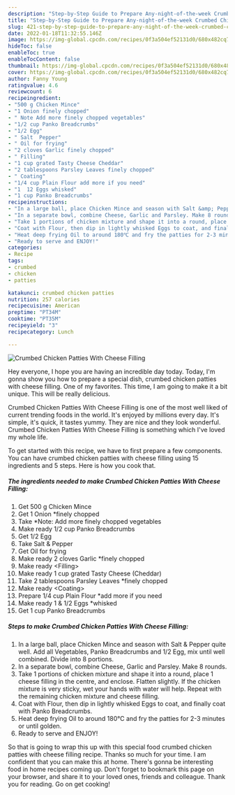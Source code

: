 ```yaml
---
description: "Step-by-Step Guide to Prepare Any-night-of-the-week Crumbed Chicken Patties With Cheese Filling"
title: "Step-by-Step Guide to Prepare Any-night-of-the-week Crumbed Chicken Patties With Cheese Filling"
slug: 421-step-by-step-guide-to-prepare-any-night-of-the-week-crumbed-chicken-patties-with-cheese-filling
date: 2022-01-18T11:32:55.146Z
image: https://img-global.cpcdn.com/recipes/0f3a504ef52131d0/680x482cq70/crumbed-chicken-patties-with-cheese-filling-recipe-main-photo.jpg
hideToc: false
enableToc: true
enableTocContent: false
thumbnail: https://img-global.cpcdn.com/recipes/0f3a504ef52131d0/680x482cq70/crumbed-chicken-patties-with-cheese-filling-recipe-main-photo.jpg
cover: https://img-global.cpcdn.com/recipes/0f3a504ef52131d0/680x482cq70/crumbed-chicken-patties-with-cheese-filling-recipe-main-photo.jpg
author: Fanny Young
ratingvalue: 4.6
reviewcount: 6
recipeingredient:
- "500 g Chicken Mince"
- "1 Onion finely chopped"
- " Note Add more finely chopped vegetables"
- "1/2 cup Panko Breadcrumbs"
- "1/2 Egg"
- " Salt  Pepper"
- " Oil for frying"
- "2 cloves Garlic finely chopped"
- " Filling"
- "1 cup grated Tasty Cheese Cheddar"
- "2 tablespoons Parsley Leaves finely chopped"
- " Coating"
- "1/4 cup Plain Flour add more if you need"
- "1  12 Eggs whisked"
- "1 cup Panko Breadcrumbs"
recipeinstructions:
- "In a large ball, place Chicken Mince and season with Salt &amp; Pepper quite well. Add all Vegetables, Panko Breadcrumbs and 1/2 Egg, mix until well combined. Divide into 8 portions."
- "In a separate bowl, combine Cheese, Garlic and Parsley. Make 8 rounds."
- "Take 1 portions of chicken mixture and shape it into a round, place 1 cheese filling in the centre, and enclose. Flatten slightly. If the chicken mixture is very sticky, wet your hands with water will help. Repeat with the remaining chicken mixture and cheese filling."
- "Coat with Flour, then dip in lightly whisked Eggs to coat, and finally coat with Panko Breadcrumbs."
- "Heat deep frying Oil to around 180℃ and fry the patties for 2-3 minutes or until golden."
- "Ready to serve and ENJOY!"
categories:
- Recipe
tags:
- crumbed
- chicken
- patties

katakunci: crumbed chicken patties 
nutrition: 257 calories
recipecuisine: American
preptime: "PT34M"
cooktime: "PT35M"
recipeyield: "3"
recipecategory: Lunch

---
```



![Crumbed Chicken Patties With Cheese Filling](https://img-global.cpcdn.com/recipes/0f3a504ef52131d0/680x482cq70/crumbed-chicken-patties-with-cheese-filling-recipe-main-photo.jpg)

Hey everyone, I hope you are having an incredible day today. Today, I'm gonna show you how to prepare a special dish, crumbed chicken patties with cheese filling. One of my favorites. This time, I am going to make it a bit unique. This will be really delicious.

Crumbed Chicken Patties With Cheese Filling is one of the most well liked of current trending foods in the world. It's enjoyed by millions every day. It's simple, it's quick, it tastes yummy. They are nice and they look wonderful. Crumbed Chicken Patties With Cheese Filling is something which I've loved my whole life.




To get started with this recipe, we have to first prepare a few components. You can have crumbed chicken patties with cheese filling using 15 ingredients and 5 steps. Here is how you cook that.

<!--inarticleads1-->

##### The ingredients needed to make Crumbed Chicken Patties With Cheese Filling:

1. Get 500 g Chicken Mince
1. Get 1 Onion *finely chopped
1. Take  *Note: Add more finely chopped vegetables
1. Make ready 1/2 cup Panko Breadcrumbs
1. Get 1/2 Egg
1. Take  Salt &amp; Pepper
1. Get  Oil for frying
1. Make ready 2 cloves Garlic *finely chopped
1. Make ready  &lt;Filling&gt;
1. Make ready 1 cup grated Tasty Cheese (Cheddar)
1. Take 2 tablespoons Parsley Leaves *finely chopped
1. Make ready  &lt;Coating&gt;
1. Prepare 1/4 cup Plain Flour *add more if you need
1. Make ready 1 &amp; 1/2 Eggs *whisked
1. Get 1 cup Panko Breadcrumbs




<!--inarticleads2-->

##### Steps to make Crumbed Chicken Patties With Cheese Filling:

1. In a large ball, place Chicken Mince and season with Salt &amp; Pepper quite well. Add all Vegetables, Panko Breadcrumbs and 1/2 Egg, mix until well combined. Divide into 8 portions.
1. In a separate bowl, combine Cheese, Garlic and Parsley. Make 8 rounds.
1. Take 1 portions of chicken mixture and shape it into a round, place 1 cheese filling in the centre, and enclose. Flatten slightly. If the chicken mixture is very sticky, wet your hands with water will help. Repeat with the remaining chicken mixture and cheese filling.
1. Coat with Flour, then dip in lightly whisked Eggs to coat, and finally coat with Panko Breadcrumbs.
1. Heat deep frying Oil to around 180℃ and fry the patties for 2-3 minutes or until golden.
1. Ready to serve and ENJOY!



So that is going to wrap this up with this special food crumbed chicken patties with cheese filling recipe. Thanks so much for your time. I am confident that you can make this at home. There's gonna be interesting food in home recipes coming up. Don't forget to bookmark this page on your browser, and share it to your loved ones, friends and colleague. Thank you for reading. Go on get cooking!
